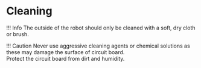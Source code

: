 # Cleaning

!!! Info
    The outside of the robot should only be cleaned with a soft, dry cloth or brush. 

!!! Caution
    Never use aggressive cleaning agents or chemical solutions as these may damage the surface of circuit board.  
    Protect the circuit board from dirt and humidity.
